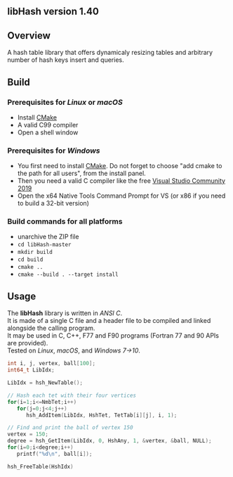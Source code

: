 ## libHash version 1.40

## Overview
A hash table library that offers dynamicaly resizing tables and arbitrary number of hash keys insert and queries.


## Build

### Prerequisites for *Linux* or *macOS*
- Install [CMake](https://cmake.org/files/v3.7/cmake-3.7.2-win64-x64.msi)
- A valid C99 compiler
- Open a shell window

### Prerequisites for *Windows*
- You first need to install [CMake](https://cmake.org/files/v3.7/cmake-3.7.2-win64-x64.msi). Do not forget to choose "add cmake to the path for all users", from the install panel.
- Then you need a valid C compiler like the free [Visual Studio Community 2019](https://www.visualstudio.com/vs/visual-studio-express/)
- Open the x64 Native Tools Command Prompt for VS (or x86 if you need to build a 32-bit version)

### Build commands for all platforms
- unarchive the ZIP file
- `cd libHash-master`
- `mkdir build`
- `cd build`
- `cmake ..`
- `cmake --build . --target install`

## Usage
The **libHash** library is written in *ANSI C*.  
It is made of a single C file and a header file to be compiled and linked alongside the calling program.  
It may be used in C, C++, F77 and F90 programs (Fortran 77 and 90 APIs are provided).  
Tested on *Linux*, *macOS*, and *Windows 7->10*.


```C++
int i, j, vertex, ball[100];
int64_t LibIdx;

LibIdx = hsh_NewTable();

// Hash each tet with their four vertices
for(i=1;i<=NmbTet;i++)
   for(j=0;j<4;j++)
      hsh_AddItem(LibIdx, HshTet, TetTab[i][j], i, 1);

// Find and print the ball of vertex 150
vertex = 150;
degree = hsh_GetItem(LibIdx, 0, HshAny, 1, &vertex, &ball, NULL);
for(i=0;i<degree;i++)
   printf("%d\n", ball[i]);

hsh_FreeTable(HshIdx)
```

